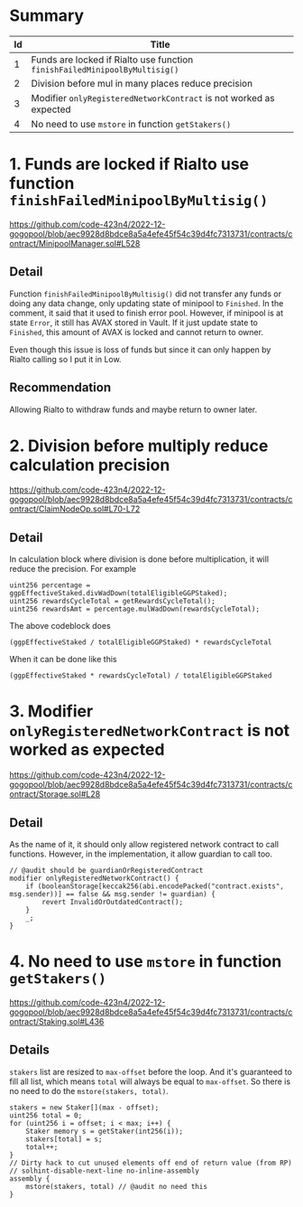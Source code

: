 # Summary

| Id | Title |
| -- | ----- |
| 1 | Funds are locked if Rialto use function `finishFailedMinipoolByMultisig()` |
| 2 | Division before mul in many places reduce precision |
| 3 | Modifier `onlyRegisteredNetworkContract` is not worked as expected |
| 4 | No need to use `mstore` in function `getStakers()` |

# 1. Funds are locked if Rialto use function `finishFailedMinipoolByMultisig()`

https://github.com/code-423n4/2022-12-gogopool/blob/aec9928d8bdce8a5a4efe45f54c39d4fc7313731/contracts/contract/MinipoolManager.sol#L528

## Detail
Function `finishFailedMinipoolByMultisig()` did not transfer any funds or doing any data change, only updating state of minipool to `Finished`. In the comment, it said that it used to finish error pool. 
However, if minipool is at state `Error`, it still has AVAX stored in Vault. If it just update state to `Finished`, this amount of AVAX is locked and cannot return to owner.

Even though this issue is loss of funds but since it can only happen by Rialto calling so I put it in Low.

## Recommendation
Allowing Rialto to withdraw funds and maybe return to owner later.


# 2. Division before multiply reduce calculation precision

https://github.com/code-423n4/2022-12-gogopool/blob/aec9928d8bdce8a5a4efe45f54c39d4fc7313731/contracts/contract/ClaimNodeOp.sol#L70-L72

## Detail
In calculation block where division is done before multiplication, it will reduce the precision. For example
```solidity
uint256 percentage = ggpEffectiveStaked.divWadDown(totalEligibleGGPStaked);
uint256 rewardsCycleTotal = getRewardsCycleTotal();
uint256 rewardsAmt = percentage.mulWadDown(rewardsCycleTotal);
```

The above codeblock does
```solidity
(ggpEffectiveStaked / totalEligibleGGPStaked) * rewardsCycleTotal
```

When it can be done like this
```solidity
(ggpEffectiveStaked * rewardsCycleTotal) / totalEligibleGGPStaked
```

# 3. Modifier `onlyRegisteredNetworkContract` is not worked as expected

https://github.com/code-423n4/2022-12-gogopool/blob/aec9928d8bdce8a5a4efe45f54c39d4fc7313731/contracts/contract/Storage.sol#L28

## Detail
As the name of it, it should only allow registered network contract to call functions. However, in the implementation, it allow guardian to call too.
```solidity
// @audit should be guardianOrRegisteredContract
modifier onlyRegisteredNetworkContract() { 
    if (booleanStorage[keccak256(abi.encodePacked("contract.exists", msg.sender))] == false && msg.sender != guardian) {
        revert InvalidOrOutdatedContract();
    }
    _;
}
```

# 4. No need to use `mstore` in function `getStakers()`
https://github.com/code-423n4/2022-12-gogopool/blob/aec9928d8bdce8a5a4efe45f54c39d4fc7313731/contracts/contract/Staking.sol#L436

## Details

`stakers` list are resized to `max-offset` before the loop. And it's guaranteed to fill all list, which means `total` will always be equal to `max-offset`. So there is no need to do the `mstore(stakers, total)`.
```solidity
stakers = new Staker[](max - offset);
uint256 total = 0;
for (uint256 i = offset; i < max; i++) {
    Staker memory s = getStaker(int256(i));
    stakers[total] = s;
    total++;
}
// Dirty hack to cut unused elements off end of return value (from RP)
// solhint-disable-next-line no-inline-assembly
assembly {
    mstore(stakers, total) // @audit no need this
}
```
